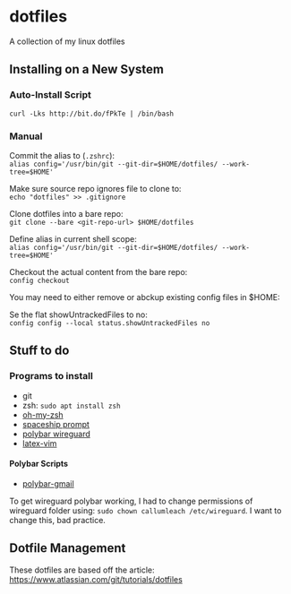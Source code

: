 # dotfiles
A collection of my linux dotfiles

## Installing on a New System

### Auto-Install Script

`curl -Lks http://bit.do/fPkTe | /bin/bash`

### Manual

Commit the alias to (`.zshrc`):<br>
`alias config='/usr/bin/git --git-dir=$HOME/dotfiles/ --work-tree=$HOME'`

Make sure source repo ignores file to clone to:<br>
`echo "dotfiles" >> .gitignore`

Clone dotfiles into a bare repo:<br>
`git clone --bare <git-repo-url> $HOME/dotfiles`

Define alias in current shell scope:<br>
`alias config='/usr/bin/git --git-dir=$HOME/dotfiles/ --work-tree=$HOME'`

Checkout the actual content from the bare repo:<br>
`config checkout`

You may need to either remove or abckup existing config files in $HOME:<br>

Se the flat showUntrackedFiles to no:<br>
`config config --local status.showUntrackedFiles no`



## Stuff to do

### Programs to install

* git
* zsh: `sudo apt install zsh`
* [oh-my-zsh](https://github.com/ohmyzsh/ohmyzsh)
* [spaceship prompt](https://github.com/denysdovhan/spaceship-prompt)
* [polybar wireguard](https://github.com/polybar/polybar-scripts/tree/master/polybar-scripts/vpn-wireguard-wg)
* [latex-vim](https://castel.dev/post/lecture-notes-1/)

#### Polybar Scripts
* [polybar-gmail](https://github.com/crabvk/polybar-gmail)

To get wireguard polybar working, I had to change permissions of wireguard folder using:
`sudo chown callumleach /etc/wireguard`. I want to change this, bad practice.

## Dotfile Management
These dotfiles are based off the article:
https://www.atlassian.com/git/tutorials/dotfiles
